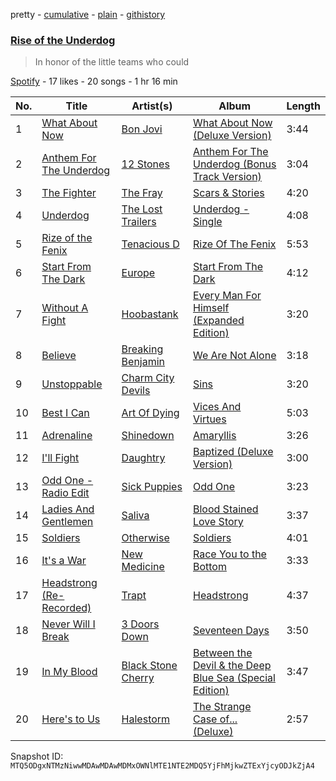 pretty - [cumulative](/playlists/cumulative/37i9dQZF1DX0IbLOJtWiun.md) - [plain](/playlists/plain/37i9dQZF1DX0IbLOJtWiun) - [githistory](https://github.githistory.xyz/mackorone/spotify-playlist-archive/blob/main/playlists/plain/37i9dQZF1DX0IbLOJtWiun)

### [Rise of the Underdog](https://open.spotify.com/playlist/37i9dQZF1DX0IbLOJtWiun)

> In honor of the little teams who could

[Spotify](https://open.spotify.com/user/spotify) - 17 likes - 20 songs - 1 hr 16 min

| No. | Title | Artist(s) | Album | Length |
|---|---|---|---|---|
| 1 | [What About Now](https://open.spotify.com/track/2wDG5STU4yPWUY2g3dwMdv) | [Bon Jovi](https://open.spotify.com/artist/58lV9VcRSjABbAbfWS6skp) | [What About Now \(Deluxe Version\)](https://open.spotify.com/album/1RQ4QHvRTEeaIIqARjCea1) | 3:44 |
| 2 | [Anthem For The Underdog](https://open.spotify.com/track/6FFwt1ea9hJ4MfMQLywahm) | [12 Stones](https://open.spotify.com/artist/0DrXhci3WAyo0WJv1RBOG6) | [Anthem For The Underdog \(Bonus Track Version\)](https://open.spotify.com/album/2Qp0yu0Uaw3C83YNYqfgdv) | 3:04 |
| 3 | [The Fighter](https://open.spotify.com/track/6vjx106C6hEmiw2qapyPFV) | [The Fray](https://open.spotify.com/artist/0zOcE3mg9nS6l3yxt1Y0bK) | [Scars & Stories](https://open.spotify.com/album/1Nu3r7EuveXog0rPvXExSF) | 4:20 |
| 4 | [Underdog](https://open.spotify.com/track/0C8lb6I28tiXq6eH5z3EcR) | [The Lost Trailers](https://open.spotify.com/artist/3A5urS1Gh3qwxSvQgCx9ow) | [Underdog \- Single](https://open.spotify.com/album/2Plu4lGL3fokd7bZqNMEVf) | 4:08 |
| 5 | [Rize of the Fenix](https://open.spotify.com/track/478d70Vg2ljAG28eeDp2w5) | [Tenacious D](https://open.spotify.com/artist/1XpDYCrUJnvCo9Ez6yeMWh) | [Rize Of The Fenix](https://open.spotify.com/album/0H6G98SKzREy6AJBAi9srx) | 5:53 |
| 6 | [Start From The Dark](https://open.spotify.com/track/0MXqBHKxoZj3yD2ebJN7tn) | [Europe](https://open.spotify.com/artist/7Js6Lde8thlIHXggv2SCBz) | [Start From The Dark](https://open.spotify.com/album/0A6mpWlW6Io0qf2tB5y8qE) | 4:12 |
| 7 | [Without A Fight](https://open.spotify.com/track/7hH17WLxQlXuWgtmbLBURa) | [Hoobastank](https://open.spotify.com/artist/2MqhkhX4npxDZ62ObR5ELO) | [Every Man For Himself \(Expanded Edition\)](https://open.spotify.com/album/6Z4FW5yorog5BtKsptAd47) | 3:20 |
| 8 | [Believe](https://open.spotify.com/track/3lMiBDoKSRJfSrP6mLqGut) | [Breaking Benjamin](https://open.spotify.com/artist/5BtHciL0e0zOP7prIHn3pP) | [We Are Not Alone](https://open.spotify.com/album/39FF5RewRO5F3OoNlWSQik) | 3:18 |
| 9 | [Unstoppable](https://open.spotify.com/track/6YsqtuCZ2lvfrWXpCXMUAn) | [Charm City Devils](https://open.spotify.com/artist/6oGScNAdDsfnfY0N4y0Zls) | [Sins](https://open.spotify.com/album/4LbfY5lYoGoXKRwIWIZrY3) | 3:20 |
| 10 | [Best I Can](https://open.spotify.com/track/03h0HCkZ4LLwDJtnBuRBOk) | [Art Of Dying](https://open.spotify.com/artist/28DlNBW2UlEVVgTuCcYtTe) | [Vices And Virtues](https://open.spotify.com/album/1Mjuv5UjTnJrDA9bR0nfMN) | 5:03 |
| 11 | [Adrenaline](https://open.spotify.com/track/5oJrV0mGkw9dilk96X3W0c) | [Shinedown](https://open.spotify.com/artist/70BYFdaZbEKbeauJ670ysI) | [Amaryllis](https://open.spotify.com/album/2WvIDc4wdKshyFh2EzLAs0) | 3:26 |
| 12 | [I'll Fight](https://open.spotify.com/track/5SYb42keVyr5S9smozZRWl) | [Daughtry](https://open.spotify.com/artist/5P5FTygHyx2G57oszR3Wot) | [Baptized \(Deluxe Version\)](https://open.spotify.com/album/6UTadUeCxnizkSKAS1VHs4) | 3:00 |
| 13 | [Odd One \- Radio Edit](https://open.spotify.com/track/3LZyyHny3j4GUVsdGnhVcJ) | [Sick Puppies](https://open.spotify.com/artist/7qAcXJgt1PWnxwUgxMdyuk) | [Odd One](https://open.spotify.com/album/5TT6f2EM0jMJ8U4CSSlQuE) | 3:23 |
| 14 | [Ladies And Gentlemen](https://open.spotify.com/track/48ncRBVLgiu8MY7O70VVw5) | [Saliva](https://open.spotify.com/artist/5S6hjAxgxjsLylsTtMIimO) | [Blood Stained Love Story](https://open.spotify.com/album/1JA2ZEDY4s6N08dbLCrbAz) | 3:37 |
| 15 | [Soldiers](https://open.spotify.com/track/1iWgFnhR0oW5Mup8yXDAPW) | [Otherwise](https://open.spotify.com/artist/1OVyBGCKn7vObVIVPXcmLa) | [Soldiers](https://open.spotify.com/album/6wI2K6ApwaqRa80EEQlLzZ) | 4:01 |
| 16 | [It's a War](https://open.spotify.com/track/3UdxCgnOWXuVkOn1eZCSaI) | [New Medicine](https://open.spotify.com/artist/3driPpCh1JEUnPFKGyHXDr) | [Race You to the Bottom](https://open.spotify.com/album/13eNs79hvWC8FB96ekbAVy) | 3:33 |
| 17 | [Headstrong \(Re\-Recorded\)](https://open.spotify.com/track/3UW3ujzllPV9vXJfRsbpBu) | [Trapt](https://open.spotify.com/artist/1UdQqCUR7RwB9YYJONwbdM) | [Headstrong](https://open.spotify.com/album/7iK149AHO75QfxntFk3rIW) | 4:37 |
| 18 | [Never Will I Break](https://open.spotify.com/track/5LM6Xr25UY3dkPyRTKqZe4) | [3 Doors Down](https://open.spotify.com/artist/2RTUTCvo6onsAnheUk3aL9) | [Seventeen Days](https://open.spotify.com/album/067UgzF9Nbn25xHpY2DJdG) | 3:50 |
| 19 | [In My Blood](https://open.spotify.com/track/2iIDpuiFj86WKpK6eKyzTP) | [Black Stone Cherry](https://open.spotify.com/artist/6WMo39FU3nrpSz3qMgRKug) | [Between the Devil & the Deep Blue Sea \(Special Edition\)](https://open.spotify.com/album/5VppVyy751PTQWrfJbrJ4H) | 3:47 |
| 20 | [Here's to Us](https://open.spotify.com/track/0a5UnIvDUBzqwUduJsouRy) | [Halestorm](https://open.spotify.com/artist/6om12Ev5ppgoMy3OYSoech) | [The Strange Case of..\. \(Deluxe\)](https://open.spotify.com/album/4TyrGrbnsOVKOXVut2huz2) | 2:57 |

Snapshot ID: `MTQ5ODgxNTMzNiwwMDAwMDAwMDMxOWNlMTE1NTE2MDQ5YjFhMjkwZTExYjcyODJkZjA4`
